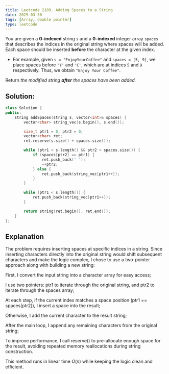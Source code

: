 ```yaml
---
title: Leetcode 2109. Adding Spaces to a String
date: 2025-03-30
tags: [Array, double pointer]
type: leetcode
---
```


You are given a **0-indexed** string `s` and a **0-indexed** integer array `spaces` that describes the indices in the original string where spaces will be added. Each space should be inserted **before** the character at the given index.

* For example, given `s = "EnjoyYourCoffee"` and `spaces = [5, 9]`, we place spaces before `'Y'` and `'C'`, which are at indices `5` and `9` respectively. Thus, we obtain `"Enjoy Your Coffee"`.

Return *the modified string **after** the spaces have been added.*

## Solution:
```C++
class Solution {
public:
    string addSpaces(string s, vector<int>& spaces) {
        vector<char> string_vec(s.begin(), s.end());

        size_t ptr1 = 0, ptr2 = 0;
        vector<char> ret;
        ret.reserve(s.size() + spaces.size());

        while (ptr1 < s.length() && ptr2 < spaces.size()) {
            if (spaces[ptr2] == ptr1) {
                ret.push_back(' ');
                ++ptr2;
            } else {
                ret.push_back(string_vec[ptr1++]);
            }
        }

        while (ptr1 < s.length()) {
            ret.push_back(string_vec[ptr1++]);
        }

        return string(ret.begin(), ret.end());
    }
};

```

## Explanation 
The problem requires inserting spaces at specific indices in a string. Since inserting characters directly into the original string would shift subsequent characters and make the logic complex, I chose to use a two-pointer approach along with building a new string:

First, I convert the input string into a character array for easy access;

I use two pointers: ptr1 to iterate through the original string, and ptr2 to iterate through the spaces array;

At each step, if the current index matches a space position (ptr1 == spaces[ptr2]), I insert a space into the result;

Otherwise, I add the current character to the result string;

After the main loop, I append any remaining characters from the original string;

To improve performance, I call reserve() to pre-allocate enough space for the result, avoiding repeated memory reallocations during string construction.

This method runs in linear time $O(n)$ while keeping the logic clean and efficient.